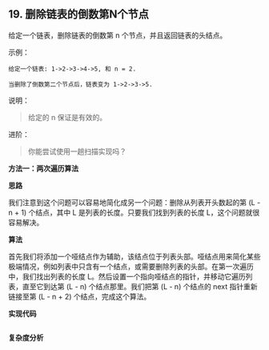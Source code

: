 ## 19. 删除链表的倒数第N个节点

给定一个链表，删除链表的倒数第 n 个节点，并且返回链表的头结点。

示例：

```text
给定一个链表: 1->2->3->4->5, 和 n = 2.

当删除了倒数第二个节点后，链表变为 1->2->3->5.
```

说明：

>给定的 n 保证是有效的。

进阶：

>你能尝试使用一趟扫描实现吗？

**方法一：两次遍历算法**

**思路**

我们注意到这个问题可以容易地简化成另一个问题：删除从列表开头数起的第 (L - n + 1) 个结点，其中 L 是列表的长度。只要我们找到列表的长度 L，这个问题就很容易解决。

**算法**

首先我们将添加一个哑结点作为辅助，该结点位于列表头部。哑结点用来简化某些极端情况，例如列表中只含有一个结点，或需要删除列表的头部。在第一次遍历中，我们找出列表的长度 L。然后设置一个指向哑结点的指针，并移动它遍历列表，直至它到达第 (L - n) 个结点那里。我们把第 (L - n) 个结点的 next 指针重新链接至第 (L - n + 2) 个结点，完成这个算法。

**实现代码**

```java

```

**复杂度分析**










































